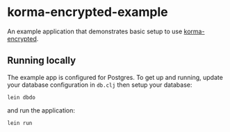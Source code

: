 # korma-encrypted-example

An example application that demonstrates basic setup to use [korma-encrypted](https://github.com/wjdix/korma-encrypted).

## Running locally

The example app is configured for Postgres. To get up and running, update your database configuration in `db.clj` then setup your database:

```
lein dbdo
```

and run the application:

```
lein run
```

